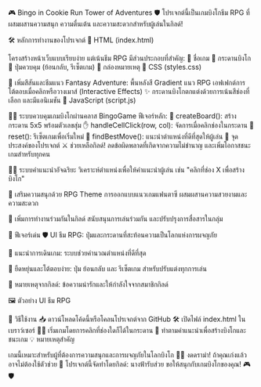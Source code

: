 🎮 Bingo in Cookie Run Tower of Adventures 🛡️
โปรเจกต์นี้เป็นเกมบิงโกธีม RPG ที่ผสมผสานความสนุก ความตื่นเต้น และความสะดวกสำหรับผู้เล่นในกิลด์!

🛠️ หลักการทำงานของโปรเจกต์
🔸 HTML (index.html)

โครงสร้างหน้าเว็บแบบเรียบง่าย แต่เน้นธีม RPG
มีส่วนประกอบที่สำคัญ:
🏰 ชื่อเกม
🎲 กระดานบิงโก
🔄 ปุ่มควบคุม (ย้อนกลับ, รีเซ็ตเกม)
📜 กล่องหมายเหตุ
🔸 CSS (styles.css)

🎨 เพิ่มสีสันและธีมแนว Fantasy Adventure:
พื้นหลังสี Gradient แนว RPG
เอฟเฟกต์การโต้ตอบเมื่อคลิกหรือวางเมาส์ (Interactive Effects)
✨ กระดานบิงโกตกแต่งด้วยการเน้นสีช่องที่เลือก และมีแอนิเมชัน
🔸 JavaScript (script.js)

🧙‍♂️ ระบบควบคุมเกมบิงโกผ่านคลาส BingoGame
ฟีเจอร์หลัก:
🎯 createBoard(): สร้างกระดาน 5x5 พร้อมตัวเลขสุ่ม
✋ handleCellClick(row, col): จัดการเมื่อคลิกช่องในกระดาน
🔄 reset(): รีเซ็ตเกมเพื่อเริ่มใหม่
🧠 findBestMove(): แนะนำตำแหน่งที่ดีที่สุดให้ผู้เล่น
🎯 จุดประสงค์ของโปรเจกต์
⚔️ ช่วยเหลือกิลด์!
ลดข้อผิดพลาดที่เกิดจากความไม่ชำนาญ และเพิ่มโอกาสชนะเกมสำหรับทุกคน

🧙‍♂️ ระบบคำแนะนำอัจฉริยะ
วิเคราะห์ตำแหน่งเพื่อให้คำแนะนำผู้เล่น เช่น "คลิกที่ช่อง X เพื่อสร้างบิงโก"

🏹 เสริมความสนุกด้วย RPG Theme
การออกแบบแนวเกมแฟนตาซี ผสมผสานความสวยงามและความสะดวก

🤝 เพิ่มการทำงานร่วมกันในกิลด์
สนับสนุนการเล่นร่วมกัน และปรับปรุงการสื่อสารในกลุ่ม

🌟 ฟีเจอร์เด่น
🛡️ UI ธีม RPG:
ปุ่มและกระดานที่สะท้อนความเป็นโลกแห่งการผจญภัย

🔮 แนะนำการเดินเกม:
ระบบช่วยคำนวณตำแหน่งที่ดีที่สุด

🎲 ยืดหยุ่นและโต้ตอบง่าย:
ปุ่ม ย้อนกลับ และ รีเซ็ตเกม สำหรับปรับแต่งทุกการเล่น

🧾 หมายเหตุจากกิลด์:
ข้อความน่ารักและให้กำลังใจจากสมาชิกกิลด์

🖼️ ตัวอย่าง UI ธีม RPG

🚀 วิธีใช้งาน
📥 ดาวน์โหลดโค้ดนี้หรือโคลนโปรเจกต์จาก GitHub
🛠️ เปิดไฟล์ index.html ในเบราว์เซอร์
🧙‍♂️ เริ่มเกมโดยการคลิกที่ช่องใดก็ได้ในกระดาน
🎯 ทำตามคำแนะนำเพื่อสร้างบิงโกและชนะเกม
💡 หมายเหตุสำคัญ

เกมนี้เหมาะสำหรับผู้ที่ต้องการความสนุกและการผจญภัยในโลกบิงโก
🙅‍♂️ งดดราม่า! ถ้าคุณเก่งแล้วอาจไม่ต้องใช้ตัวช่วย
🌟 โปรเจกต์นี้จัดทำโดยกิลด์: นางฟ้ารับส่วย
ขอให้สนุกกับเกมบิงโกของคุณ! 🎮🛡️

